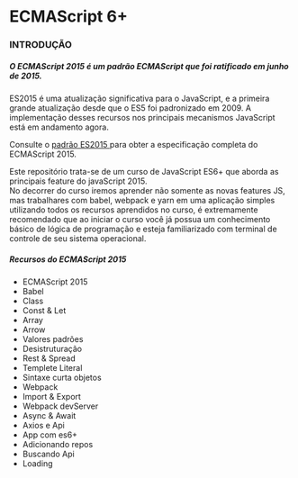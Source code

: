 # ECMAScript 6+

### INTRODUÇÃO
<h5>O ECMAScript 2015 é um padrão ECMAScript que foi ratificado em junho de 2015.</h5>

<p>ES2015 é uma atualização significativa para o JavaScript, e a primeira grande atualização desde que o ES5 foi padronizado em 2009. A implementação desses recursos nos principais mecanismos JavaScript está em andamento agora.

Consulte o <a href="http://www.ecma-international.org/ecma-262/6.0/index.html" target="blank">padrão ES2015 </a> para obter a especificação completa do ECMAScript 2015.</p>

<p>Este repositório trata-se de um curso de JavaScript ES6+ que aborda as principais feature do javaScript 2015. <br> No decorrer do curso iremos aprender não somente as novas features JS, mas trabalhares com babel, webpack e yarn em uma aplicação simples utilizando todos os recursos aprendidos no curso, é extremamente recomendado que ao iniciar o curso você já possua um conhecimento básico de lógica de programação e esteja familiarizado com terminal de controle de seu sistema operacional.</p>

<h5>Recursos do ECMAScript 2015</h5>
<ul>
    <li>ECMAScript 2015</li>
    <li>Babel</li>
    <li>Class</li>
    <li>Const & Let</li>
    <li>Array</li>
    <li>Arrow</li>
    <li>Valores padrões</li>
    <li>Desistruturação</li>
    <li>Rest & Spread</li>
    <li>Templete Literal</li>
    <li>Sintaxe curta objetos</li>
    <li>Webpack</li>
    <li>Import & Export</li>
    <li>Webpack devServer</li>
    <li>Async & Await</li>
    <li>Axios e Api</li>
    <li>App com es6+</li>
    <li>Adicionando repos</li>
    <li>Buscando Api</li>
    <li>Loading</li>
</ul>